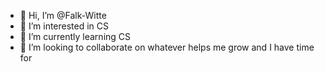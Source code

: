 - 👋 Hi, I’m @Falk-Witte
- 👀 I’m interested in CS
- 🌱 I’m currently learning CS
- 💞️ I’m looking to collaborate on whatever helps me grow and I have time for


